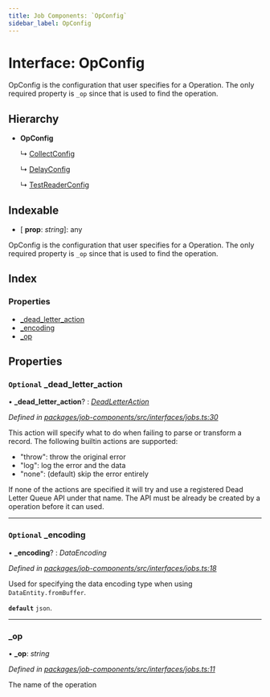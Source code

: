 ```yaml
---
title: Job Components: `OpConfig`
sidebar_label: OpConfig
---
```


# Interface: OpConfig

OpConfig is the configuration that user specifies
for a Operation.
The only required property is `_op` since that is used
to find the operation.

## Hierarchy

* **OpConfig**

  ↳ [CollectConfig](collectconfig.md)

  ↳ [DelayConfig](delayconfig.md)

  ↳ [TestReaderConfig](testreaderconfig.md)

## Indexable

* \[ **prop**: *string*\]: any

OpConfig is the configuration that user specifies
for a Operation.
The only required property is `_op` since that is used
to find the operation.

## Index

### Properties

* [_dead_letter_action](opconfig.md#optional-_dead_letter_action)
* [_encoding](opconfig.md#optional-_encoding)
* [_op](opconfig.md#_op)

## Properties

### `Optional` _dead_letter_action

• **_dead_letter_action**? : *[DeadLetterAction](../overview.md#deadletteraction)*

*Defined in [packages/job-components/src/interfaces/jobs.ts:30](https://github.com/terascope/teraslice/blob/78714a985/packages/job-components/src/interfaces/jobs.ts#L30)*

This action will specify what to do when failing to parse or transform a record.
The following builtin actions are supported:
 - "throw": throw the original error
 - "log": log the error and the data
 - "none": (default) skip the error entirely

If none of the actions are specified it will try and
use a registered Dead Letter Queue API under that name.
The API must be already be created by a operation before it can used.

___

### `Optional` _encoding

• **_encoding**? : *DataEncoding*

*Defined in [packages/job-components/src/interfaces/jobs.ts:18](https://github.com/terascope/teraslice/blob/78714a985/packages/job-components/src/interfaces/jobs.ts#L18)*

Used for specifying the data encoding type when using `DataEntity.fromBuffer`.

**`default`** `json`.

___

###  _op

• **_op**: *string*

*Defined in [packages/job-components/src/interfaces/jobs.ts:11](https://github.com/terascope/teraslice/blob/78714a985/packages/job-components/src/interfaces/jobs.ts#L11)*

The name of the operation
